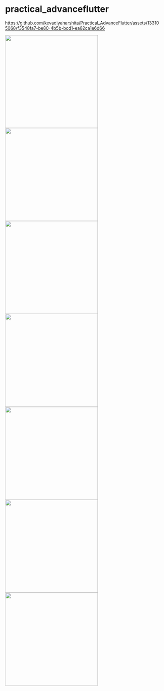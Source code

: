 # practical_advanceflutter



https://github.com/kevadiyaharshita/Practical_AdvanceFlutter/assets/133105068/f3548fa7-be80-4b5b-bcd1-ea62ca1e6d66


<img src="https://github.com/kevadiyaharshita/Practical_AdvanceFlutter/assets/133105068/b28b8d6e-df51-4ee6-bebc-b293868e39dc" width="300px">


<img src="https://github.com/kevadiyaharshita/Practical_AdvanceFlutter/assets/133105068/92e30a9f-b7f6-487d-9096-c1156cd0fa24" width="300px">

<img src="https://github.com/kevadiyaharshita/Practical_AdvanceFlutter/assets/133105068/484b5084-0e1c-49db-a891-f75c6060930e" width="300px">

<img src="https://github.com/kevadiyaharshita/Practical_AdvanceFlutter/assets/133105068/fd56221b-9cbf-4cfe-9187-3535503f77cf" width="300px">

<img src="https://github.com/kevadiyaharshita/Practical_AdvanceFlutter/assets/133105068/2ade9542-f7e4-479d-a29a-aaafa7ea5351" width="300px">

<img src="https://github.com/kevadiyaharshita/Practical_AdvanceFlutter/assets/133105068/4c529d3f-ab84-4e05-8eb1-ac56f59e108f" width="300px">

<img src="https://github.com/kevadiyaharshita/Practical_AdvanceFlutter/assets/133105068/1a9c00c5-bc3f-4d27-83be-36a45277e1c0" width="300px">












